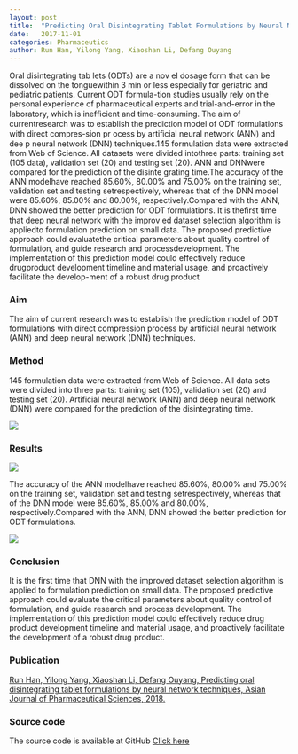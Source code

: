 ```yaml
---
layout: post
title:  "Predicting Oral Disintegrating Tablet Formulations by Neural Network Techniques"
date:   2017-11-01
categories: Pharmaceutics
author: Run Han, Yilong Yang, Xiaoshan Li, Defang Ouyang
---
```


Oral disintegrating tab lets (ODTs) are a nov el dosage form that can be dissolved on the tonguewithin 3 min or less especially for geriatric and pediatric patients. Current ODT formula-tion studies usually rely on the personal experience of pharmaceutical experts and trial-and-error in the laboratory, which is inefﬁcient and time-consuming. The aim of currentresearch was to establish the prediction model of ODT formulations with direct compres-sion pr ocess by artiﬁcial neural network (ANN) and dee p neural network (DNN) techniques.145 formulation data were extracted from Web of Science. All datasets were divided intothree parts: training set (105 data), validation set (20) and testing set (20). ANN and DNNwere compared for the prediction of the disinte grating time.The accuracy of the ANN modelhave reached 85.60%, 80.00% and 75.00% on the training set, validation set and testing setrespectively, whereas that of the DNN model were 85.60%, 85.00% and 80.00%, respectively.Compared with the ANN, DNN showed the better prediction for ODT formulations. It is theﬁrst time that deep neural network with the improv ed dataset selection algorithm is appliedto formulation prediction on small data. The proposed predictive approach could evaluatethe critical parameters about quality control of formulation, and guide research and processdevelopment. The implementation of this prediction model could effectively reduce drugproduct development timeline and material usage, and proactively facilitate the develop-ment of a robust drug product

### Aim
The aim of current research was to establish the prediction model of ODT formulations with direct compression process by artificial neural network (ANN) and deep neural network (DNN) techniques.

### Method
145 formulation data were extracted from Web of Science. All data sets were divided into three parts: training set (105), validation set (20) and testing set (20). Artificial neural network (ANN) and deep neural network (DNN) were compared for the prediction of the disintegrating time.

![](../data/imgs/ODT-workflow.png)

### Results

![](../data/imgs/ODT-result.png)

The accuracy of the ANN modelhave reached 85.60%, 80.00% and 75.00% on the training set, validation set and testing setrespectively, whereas that of the DNN model were 85.60%, 85.00% and 80.00%, respectively.Compared with the ANN, DNN showed the better prediction for ODT formulations.

![](../data/imgs/ODT-details.png)

<!-- | Network | Training Set (%) | Validation Set (%) | Testing Set (%) |
|:-------:|:----------------:|:------------------:|:---------------:|
|   ANN   |       92.38      |        90.00       |      65.70      |
|   DNN   |       90.48      |        90.00       |      85.00      | -->

### Conclusion
It is the first time that DNN with the improved dataset selection algorithm is applied to formulation prediction on small data. The proposed predictive approach could evaluate the critical parameters about quality control of formulation, and guide research and process development. The implementation of this prediction model could effectively reduce drug product development timeline and material usage, and proactively facilitate the development of a robust drug product.

### Publication
[Run Han, Yilong Yang, Xiaoshan Li, Defang Ouyang, Predicting oral disintegrating tablet formulations by neural network techniques, Asian Journal of Pharmaceutical Sciences, 2018.](../data/publication/ODT.pdf)

### Source code
The source code is available at GitHub [Click here](https://github.com/yylonly/DeepPharm)
